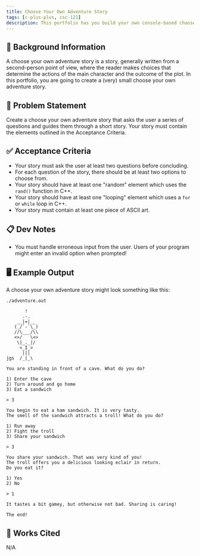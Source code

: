 ```yaml
---
title: Choose Your Own Adventure Story
tags: [c-plus-plus, csc-121]
description: This portfolio has you build your own console-based choose your own adventure story.
---
```


## 🔖 Background Information

A choose your own adventure story is a story, generally written from a second-person point of view, where the reader makes choices that determine the actions of the main character and the outcome of the plot. In this portfolio, you are going to create a (very) small choose your own adventure story.

## 🎯 Problem Statement

Create a choose your own adventure story that asks the user a series of questions and guides them through a short story. Your story must contain the elements outlined in the Acceptance Criteria.

## ✅ Acceptance Criteria

* Your story must ask the user at least two questions before concluding.
* For each question of the story, there should be at least two options to choose from.
* Your story should have at least one "random" element which uses the `rand()` function in C++.
* Your story should have at least one "looping" element which uses a `for` or `while` loop in C++.
* Your story must contain at least one piece of ASCII art.

## 📋 Dev Notes

* You must handle erroneous input from the user. Users of your program might enter an invalid option when prompted!

## 🖥️ Example Output

A choose your own adventure story might look something like this:

```text
./adventure.out

       !
      .-.
    __|=|__
   (_/`-`\_)
   //\___/\\
   <>/   \<>
    \|_._|/
     <_I_>
      |||
jgs  /_|_\

You are standing in front of a cave. What do you do?

1) Enter the cave
2) Turn around and go home
3) Eat a sandwich

> 3

You begin to eat a ham sandwich. It is very tasty.
The smell of the sandwich attracts a troll! What do you do?

1) Run away
2) Fight the troll
3) Share your sandwich

> 3

You share your sandwich. That was very kind of you!
The troll offers you a delicious looking eclair in return.
Do you eat it?

1) Yes
2) No

> 1

It tastes a bit gamey, but otherwise not bad. Sharing is caring!

The end!
```

## 📘 Works Cited

N/A
